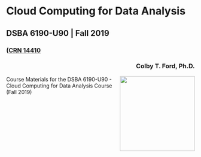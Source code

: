 # Cloud Computing for Data Analysis
## DSBA 6190-U90 | Fall 2019
### ([CRN 14410](https://selfservice.uncc.edu/pls/BANPROD/bwlkfcwl.P_FacClaList?crn=14410)
<h3 align="right">Colby T. Ford, Ph.D.</h3>
<img align="right" src="https://raw.githubusercontent.com/colbyford/DSBA6190-Spring2019/master/img/UNCC_CCI_LOGO.svg" width="200">
Course Materials for the DSBA 6190-U90 - Cloud Computing for Data Analysis Course (Fall 2019)
